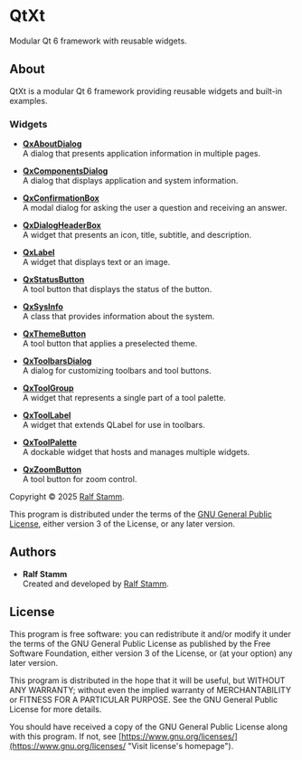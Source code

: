 <!--
SPDX-FileComment: Project Homepage: https://github.com/rstammdev/qtxt
SPDX-FileCopyrightText: 2025 Ralf Stamm
SPDX-License-Identifier: GPL-3.0-or-later
-->

# QtXt

Modular Qt 6 framework with reusable widgets.


## About

QtXt is a modular Qt 6 framework providing reusable widgets and built-in examples.

### Widgets

- [**QxAboutDialog**](qxaboutdialog/README.md)  
  A dialog that presents application information in multiple pages.

- [**QxComponentsDialog**](qxcomponentsdialog/README.md)  
  A dialog that displays application and system information.

- [**QxConfirmationBox**](qxconfirmationbox/README.md)  
  A modal dialog for asking the user a question and receiving an answer.

- [**QxDialogHeaderBox**](qxdialogheaderbox/README.md)  
  A widget that presents an icon, title, subtitle, and description.

- [**QxLabel**](qxlabel/README.md)  
  A widget that displays text or an image.

- [**QxStatusButton**](qxstatusbutton/README.md)  
  A tool button that displays the status of the button.

- [**QxSysInfo**](qxsysinfo/README.md)  
  A class that provides information about the system.

- [**QxThemeButton**](qxthemebutton/README.md)  
  A tool button that applies a preselected theme.

- [**QxToolbarsDialog**](qxtoolbarsdialog/README.md)  
  A dialog for customizing toolbars and tool buttons.

- [**QxToolGroup**](qxtoolgroup/README.md)  
  A widget that represents a single part of a tool palette.

- [**QxToolLabel**](qxtoollabel/README.md)  
  A widget that extends QLabel for use in toolbars.

- [**QxToolPalette**](qxtoolpalette/README.md)  
  A dockable widget that hosts and manages multiple widgets.

- [**QxZoomButton**](qxzoombutton/README.md)  
  A tool button for zoom control.

Copyright &copy; 2025 [Ralf Stamm](https://rstammdev.github.io "Visit organization's homepage").

This program is distributed under the terms of the [GNU General Public License](https://www.gnu.org/licenses/gpl-3.0.en.html "Visit license's homepage"), either version 3 of the License, or any later version.


## Authors

- **Ralf Stamm**  
  Created and developed by [Ralf Stamm](https://rstammdev.github.io "Visit contributor's homepage").


## License

This program is free software: you can redistribute it and/or modify it under the terms of the GNU General Public License as published by the Free Software Foundation, either version 3 of the License, or (at your option) any later version.

This program is distributed in the hope that it will be useful, but WITHOUT ANY WARRANTY; without even the implied warranty of MERCHANTABILITY or FITNESS FOR A PARTICULAR PURPOSE. See the GNU General Public License for more details.

You should have received a copy of the GNU General Public License along with this program. If not, see [https://www.gnu.org/licenses/](https://www.gnu.org/licenses/ "Visit license's homepage").
